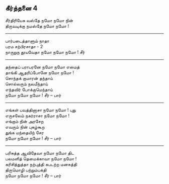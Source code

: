 ## கீர்த்தனை 4

சீர்திரியேக வஸ்தே நமோ நமோ நின்  
திருவடிக்கு நமஸ்தே நமோ நமோ !  

---

பார்படைத்தாளும் நாதா  
பரம சற்பிரசாதா - 2  
நாருறுந தூயவேதா நமோ நமோ நமோ ! சீர்  

---

த‌ந்தைப் ப‌ராப‌ர‌னே நமோ நமோ எமைத்  
தாங்கி ஆத‌ரிப்போனே நமோ நமோ !  
சொந்த‌க் குமார‌ன் த‌ந்தாய்  
சொல்ல‌ரும் ந‌ல‌மீந்தாய்  
எந்த‌விர் போக்குமெந்தாய்   
நமோ நமோ நமோ ! சீர் – பார்  

---

எங்க‌ள் ப‌வ‌த்தினாசா நமோ நமோ ! புது  
எருசலேம் நகர்ராசா நமோ நமோ !  
எங்கும் நின் அரசேற  
எவரும் நின் புகழ்கூற‌  
துங்க மந்தையிற் சேர  
நமோ நமோ நமோ ! சீர் – பார்  

---

பரிசுத்த ஆவிதேவா நமோ நமோ திட‌  
பலமளித் தெமைக்காவா நமோ நமோ !  
கரிசித்துத்தா நற்புத்தி கபடற்ற மனசுத்தி  
திருமொழி பற்றும்பக்தி  
நமோ நமோ நமோ ! சீர் – பார்  
